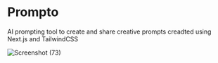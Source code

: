 # Prompto

AI prompting tool to create and share creative prompts creadted using Next.js and TailwindCSS

![Screenshot (73)](https://github.com/jignyasamishra/Prompto/assets/85229187/ba123056-4fb2-4bf1-bb76-66b062c919a0)
